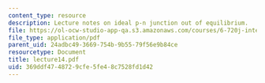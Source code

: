 ```yaml
---
content_type: resource
description: Lecture notes on ideal p-n junction out of equilibrium.
file: https://ol-ocw-studio-app-qa.s3.amazonaws.com/courses/6-720j-integrated-microelectronic-devices-spring-2007/369ddf4748729cfe5fe48c7528fd1d42_lecture14.pdf
file_type: application/pdf
parent_uid: 24adbc49-3669-754b-9b55-79f56e9b84ce
resourcetype: Document
title: lecture14.pdf
uid: 369ddf47-4872-9cfe-5fe4-8c7528fd1d42
---
```

